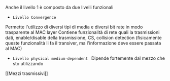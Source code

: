 Anche il livello 1 è composto da due livelli funzionali
- `Livello Convergence`

Permette l'utilizzo di diversi tipi di media e diversi bit rate in modo trasparente al MAC layer
Contiene funzionalità di rete quali la trasmissioni dati, enable/disable della trasmissione, CS, collision detection (fisicamente queste funzionalità li fa il transiver, ma l'informazione deve essere passata al MAC)

- `Livello physical medium-dependent `
Dipende fortemente dal mezzo che sto utilizzando

[[Mezzi trasmissivi]]